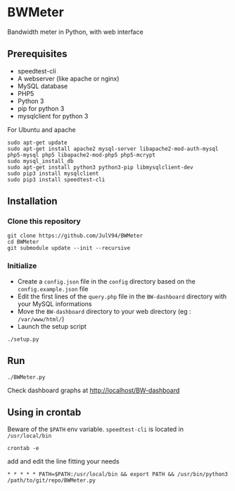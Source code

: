 # BWMeter
Bandwidth meter in Python, with web interface

## Prerequisites
* speedtest-cli
* A webserver (like apache or nginx)
* MySQL database
* PHP5
* Python 3
* pip for python 3
* mysqlclient for python 3

For Ubuntu and apache
```
sudo apt-get update
sudo apt-get install apache2 mysql-server libapache2-mod-auth-mysql php5-mysql php5 libapache2-mod-php5 php5-mcrypt
sudo mysql_install_db
sudo apt-get install python3 python3-pip libmysqlclient-dev
sudo pip3 install mysqlclient
sudo pip3 install speedtest-cli
```
## Installation
### Clone this repository
```
git clone https://github.com/JulV94/BWMeter
cd BWMeter
git submodule update --init --recursive
```
### Initialize
* Create a ```config.json``` file in the ```config``` directory based on the ```config.example.json``` file
* Edit the first lines of the ```query.php``` file in the ```BW-dashboard``` directory with your MySQL informations
* Move the ```BW-dashboard``` directory to your web directory (eg : ```/var/www/html/```)
* Launch the setup script
```
./setup.py
```
## Run
```
./BWMeter.py
```

Check dashboard graphs at [http://localhost/BW-dashboard](http://localhost/BW-dashboard "Your dashboard")

## Using in crontab
Beware of the ```$PATH``` env variable. ```speedtest-cli``` is located in ```/usr/local/bin```
```
crontab -e
```
add and edit the line fitting your needs
```
* * * * * PATH=$PATH:/usr/local/bin && export PATH && /usr/bin/python3 /path/to/git/repo/BWMeter.py
```
